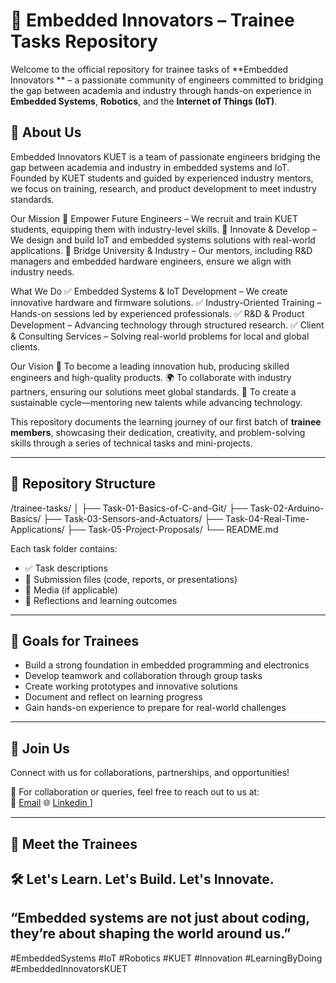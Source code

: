 # 🚀 Embedded Innovators  – Trainee Tasks Repository

Welcome to the official repository for trainee tasks of **Embedded Innovators ** – a passionate community of engineers committed to bridging the gap between academia and industry through hands-on experience in **Embedded Systems**, **Robotics**, and the **Internet of Things (IoT)**.

## 🌟 About Us

Embedded Innovators KUET is a team of passionate engineers bridging the gap between academia and industry in embedded systems and IoT. Founded by KUET students and guided by experienced industry mentors, we focus on training, research, and product development to meet industry standards.

Our Mission
🔹 Empower Future Engineers – We recruit and train KUET students, equipping them with industry-level skills.
🔹 Innovate & Develop – We design and build IoT and embedded systems solutions with real-world applications.
🔹 Bridge University & Industry – Our mentors, including R&D managers and embedded hardware engineers, ensure we align with industry needs.

What We Do
✅ Embedded Systems & IoT Development – We create innovative hardware and firmware solutions.
✅ Industry-Oriented Training – Hands-on sessions led by experienced professionals.
✅ R&D & Product Development – Advancing technology through structured research.
✅ Client & Consulting Services – Solving real-world problems for local and global clients.

Our Vision
🚀 To become a leading innovation hub, producing skilled engineers and high-quality products.
🌍 To collaborate with industry partners, ensuring our solutions meet global standards.
🔄 To create a sustainable cycle—mentoring new talents while advancing technology.


This repository documents the learning journey of our first batch of **trainee members**, showcasing their dedication, creativity, and problem-solving skills through a series of technical tasks and mini-projects.

---

## 📁 Repository Structure

/trainee-tasks/
│
├── Task-01-Basics-of-C-and-Git/
├── Task-02-Arduino-Basics/
├── Task-03-Sensors-and-Actuators/
├── Task-04-Real-Time-Applications/
├── Task-05-Project-Proposals/
└── README.md

Each task folder contains:
- ✅ Task descriptions
- 📝 Submission files (code, reports, or presentations)
- 📸 Media (if applicable)
- 💬 Reflections and learning outcomes

---

## 🧠 Goals for Trainees

- Build a strong foundation in embedded programming and electronics
- Develop teamwork and collaboration through group tasks
- Create working prototypes and innovative solutions
- Document and reflect on learning progress
- Gain hands-on experience to prepare for real-world challenges

---

## 🤝 Join Us
Connect with us for collaborations, partnerships, and opportunities!

📧 For collaboration or queries, feel free to reach out to us at:  
📍 [Email](embeddedinnovators745@gmail.com) 
🌐 [Linkedin ](https://www.linkedin.com/company/embedded-innovators-kuet/)]

---

## 📢 Meet the Trainees


## 🛠️ Let's Learn. Let's Build. Let's Innovate.

“Embedded systems are not just about coding, they’re about shaping the world around us.”
---

#EmbeddedSystems #IoT #Robotics #KUET #Innovation #LearningByDoing #EmbeddedInnovatorsKUET
